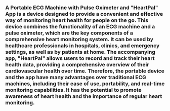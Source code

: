 ### A Portable ECG Machine with Pulse Oximeter and "HeartPal" App is a device designed to provide a convenient and effective way of monitoring heart health for people on the go. This device combines the functionality of an ECG machine and a pulse oximeter, which are the key components of a comprehensive heart monitoring system. It can be used by healthcare professionals in hospitals, clinics, and emergency settings, as well as by patients at home. The accompanying app, "HeartPal" allows users to record and track their heart health data, providing a comprehensive overview of their cardiovascular health over time. Therefore, the portable device and the app have many advantages over traditional ECG machines, including their ease of use, portability, and real-time monitoring capabilities. It has the potential to promote awareness of heart health and the importance of regular heart monitoring.
